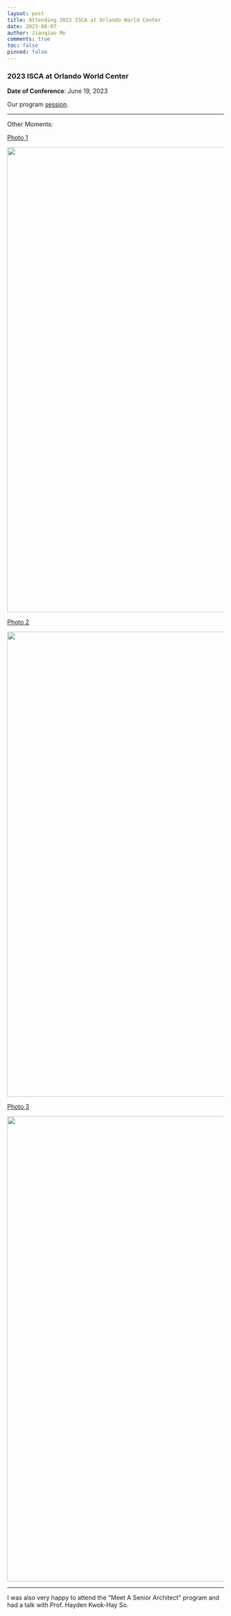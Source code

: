 ```yaml
---
layout: post
title: Attending 2023 ISCA at Orlando World Center
date: 2023-08-07
author: Jianqiao Mo
comments: true
toc: false
pinned: false
---
```

### 2023 ISCA at Orlando World Center

**Date of Conference**: June 19, 2023

Our program [session](https://www.iscaconf.org/isca2023/program/#:~:text=2%3A15%20PM-,haac,-%3A%20A%20Hardware-Software).

***

Other Moments: 

[Photo 1](https://nyu0-my.sharepoint.com/:i:/g/personal/jm8782_nyu_edu/EbvgM1REdahOtIK7rhzdSpUBEVsmrfomJc3K7GA9PZ_53Q)

<img src="https://onedrive.live.com/embed?resid=8795EDCABD3FFEB3%21305&authkey=%21ACuh0NuqnQES7qo&width=4032&height=3024" width="1080" />

[Photo 2](https://nyu0-my.sharepoint.com/:i:/g/personal/jm8782_nyu_edu/EXXAT6RNEP9BsCzU5-kbmQYBKE2YEWIq2F727igx_iad6w)

<img src="https://onedrive.live.com/embed?resid=8795EDCABD3FFEB3%21306&authkey=%21AC_i9Yz0F61gna4&width=4576&height=3432" width="1080" />

[Photo 3](https://nyu0-my.sharepoint.com/:i:/g/personal/jm8782_nyu_edu/ETYpSXM462VFiTkqJlF3ze4BmfKsc1zgsG7dkMx3dVTCYg)

<img src="https://onedrive.live.com/embed?resid=8795EDCABD3FFEB3%21304&authkey=%21ABO_DhXMAZ3rw_s&width=4032&height=3024" width="1080" />

***

I was also very happy to attend the "Meet A Senior Architect" program and had a talk with Prof. Hayden Kwok-Hay So.

